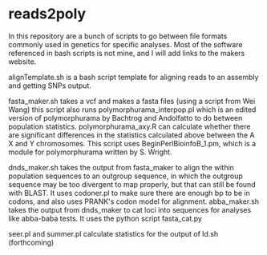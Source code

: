 # reads2poly
In this repository are a bunch of scripts to go between file formats commonly used in genetics for specific analyses. Most of the software referenced in bash scripts is not mine, and I will add links to the makers website.

alignTemplate.sh is a bash script template for aligning reads to an assembly and getting SNPs output.

fasta_maker.sh takes a vcf and makes a fasta files (using a script from Wei Wang)
this script also runs polymorphurama_interpop.pl which is an edited version of polymorphurama by Bachtrog and Andolfatto to do between population statistics. polymorphurama_axy.R can calculate whether there are significant differences in the statistics calculated above between the A X and Y chromosomes. This script uses BeginPerlBioinfoB_1.pm, which is a module for polymorphurama written by S. Wright.

dnds_maker.sh takes the output from fasta_maker to align the within population sequences to an outgroup sequence, in which the outgroup sequence may be too divergent to map properly, but that can still be found with BLAST. It uses codoner.pl to make sure there are enough bp to be in codons, and also uses PRANK's codon model for alignment.
abba_maker.sh takes the output from dnds_maker to cat loci into sequences for analyses like abba-baba tests. It uses the python script fasta_cat.py

seer.pl and summer.pl calculate statistics for the output of ld.sh (forthcoming)
